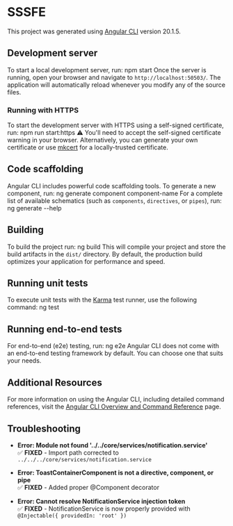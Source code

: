 # SSSFE

This project was generated using [Angular CLI](https://github.com/angular/angular-cli) version 20.1.5.

## Development server

To start a local development server, run:
npm start
Once the server is running, open your browser and navigate to `http://localhost:50503/`. The application will automatically reload whenever you modify any of the source files.

### Running with HTTPS

To start the development server with HTTPS using a self-signed certificate, run:
npm run start:https
⚠️ You'll need to accept the self-signed certificate warning in your browser. Alternatively, you can generate your own certificate or use [mkcert](https://github.com/FiloSottile/mkcert) for a locally-trusted certificate.

## Code scaffolding

Angular CLI includes powerful code scaffolding tools. To generate a new component, run:
ng generate component component-name
For a complete list of available schematics (such as `components`, `directives`, or `pipes`), run:
ng generate --help
## Building

To build the project run:
ng build
This will compile your project and store the build artifacts in the `dist/` directory. By default, the production build optimizes your application for performance and speed.

## Running unit tests

To execute unit tests with the [Karma](https://karma-runner.github.io) test runner, use the following command:
ng test
## Running end-to-end tests

For end-to-end (e2e) testing, run:
ng e2e
Angular CLI does not come with an end-to-end testing framework by default. You can choose one that suits your needs.

## Additional Resources

For more information on using the Angular CLI, including detailed command references, visit the [Angular CLI Overview and Command Reference](https://angular.dev/tools/cli) page.

## Troubleshooting

- **Error: Module not found '../../core/services/notification.service'**  
  ✅ **FIXED** - Import path corrected to `../../../core/services/notification.service`

- **Error: ToastContainerComponent is not a directive, component, or pipe**  
  ✅ **FIXED** - Added proper @Component decorator

- **Error: Cannot resolve NotificationService injection token**  
  ✅ **FIXED** - NotificationService is now properly provided with `@Injectable({ providedIn: 'root' })`
